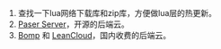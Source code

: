 1. 查找一下lua网络下载库和zip库，方便做lua层的热更新。
2. [Paser Server](https://github.com/parse-community/parse-server)，开源的后端云。
3. [Bomp](https://www.bmob.cn) 和 [LeanCloud](https://leancloud.cn)，国内收费的后端云。
